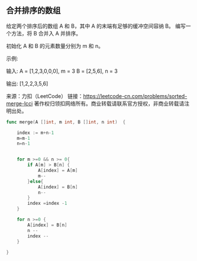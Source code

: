## 合并排序的数组

给定两个排序后的数组 A 和 B，其中 A 的末端有足够的缓冲空间容纳 B。 编写一个方法，将 B 合并入 A 并排序。

初始化 A 和 B 的元素数量分别为 m 和 n。

示例:

输入:
A = [1,2,3,0,0,0], m = 3
B = [2,5,6],       n = 3

输出: [1,2,2,3,5,6]

来源：力扣（LeetCode）
链接：https://leetcode-cn.com/problems/sorted-merge-lcci
著作权归领扣网络所有。商业转载请联系官方授权，非商业转载请注明出处。

```go
func merge(A []int, m int, B []int, n int)  {

	index := m+n-1
	m=m-1
	n=n-1


	for m >=0 && n >= 0{
		if A[m] > B[n] {
			A[index] = A[m]
			m--
		}else{
			A[index] = B[n]
			n--
		}
		index =index -1
	}

    for n >=0 {
        A[index] = B[n]
        n --
        index --
    }
	
}
```
